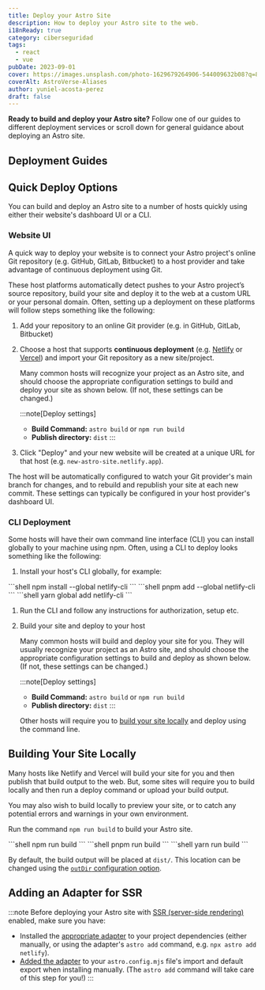 ```yaml
---
title: Deploy your Astro Site
description: How to deploy your Astro site to the web.
i18nReady: true
category: ciberseguridad
tags:
  - react
  - vue
pubDate: 2023-09-01
cover: https://images.unsplash.com/photo-1629679264906-544009632b08?q=80&w=1960&h=1102&auto=format&fit=crop&ixlib=rb-4.0.3&ixid=M3wxMjA3fDB8MHxwaG90by1wYWdlfHx8fGVufDB8fHx8fA%3D%3D
coverAlt: AstroVerse-Aliases
author: yuniel-acosta-perez
draft: false
---
```


**Ready to build and deploy your Astro site?** Follow one of our guides to different deployment services or scroll down for general guidance about deploying an Astro site.

## Deployment Guides

<DeployGuidesNav />

## Quick Deploy Options

You can build and deploy an Astro site to a number of hosts quickly using either their website's dashboard UI or a CLI.

### Website UI

A quick way to deploy your website is to connect your Astro project's online Git repository (e.g. GitHub, GitLab, Bitbucket) to a host provider and take advantage of continuous deployment using Git.

These host platforms automatically detect pushes to your Astro project’s source repository, build your site and deploy it to the web at a custom URL or your personal domain. Often, setting up a deployment on these platforms will follow steps something like the following:

1. Add your repository to an online Git provider (e.g. in GitHub, GitLab, Bitbucket)

1. Choose a host that supports **continuous deployment** (e.g. [Netlify](/en/guides/deploy/netlify/) or [Vercel](/en/guides/deploy/vercel/)) and import your Git repository as a new site/project.

   Many common hosts will recognize your project as an Astro site, and should choose the appropriate configuration settings to build and deploy your site as shown below. (If not, these settings can be changed.)

   :::note[Deploy settings]

   - **Build Command:** `astro build` or `npm run build`
   - **Publish directory:** `dist`
     :::

1. Click "Deploy" and your new website will be created at a unique URL for that host (e.g. `new-astro-site.netlify.app`).

The host will be automatically configured to watch your Git provider's main branch for changes, and to rebuild and republish your site at each new commit. These settings can typically be configured in your host provider's dashboard UI.

### CLI Deployment

Some hosts will have their own command line interface (CLI) you can install globally to your machine using npm. Often, using a CLI to deploy looks something like the following:

1. Install your host's CLI globally, for example:

<PackageManagerTabs>
    <Fragment slot="npm">
    ```shell
    npm install --global netlify-cli
    ```
    </Fragment>
    <Fragment slot="pnpm">
    ```shell
    pnpm add --global netlify-cli
    ```
    </Fragment>
    <Fragment slot="yarn">
    ```shell
    yarn global add netlify-cli
    ```
    </Fragment>
</PackageManagerTabs>

1. Run the CLI and follow any instructions for authorization, setup etc.

1. Build your site and deploy to your host

   Many common hosts will build and deploy your site for you. They will usually recognize your project as an Astro site, and should choose the appropriate configuration settings to build and deploy as shown below. (If not, these settings can be changed.)

   :::note[Deploy settings]

   - **Build Command:** `astro build` or `npm run build`
   - **Publish directory:** `dist`
     :::

   Other hosts will require you to [build your site locally](#building-your-site-locally) and deploy using the command line.

## Building Your Site Locally

Many hosts like Netlify and Vercel will build your site for you and then publish that build output to the web. But, some sites will require you to build locally and then run a deploy command or upload your build output.

You may also wish to build locally to preview your site, or to catch any potential errors and warnings in your own environment.

Run the command `npm run build` to build your Astro site.

<PackageManagerTabs>
      <Fragment slot="npm">
      ```shell
      npm run build
      ```
      </Fragment>
      <Fragment slot="pnpm">
      ```shell
      pnpm run build
      ```
      </Fragment>
      <Fragment slot="yarn">
      ```shell
      yarn run build
      ```
      </Fragment>
  </PackageManagerTabs>

By default, the build output will be placed at `dist/`. This location can be changed using the [`outDir` configuration option](/en/reference/configuration-reference/#outdir).

## Adding an Adapter for SSR

:::note
Before deploying your Astro site with [SSR (server-side rendering)](/en/guides/server-side-rendering/) enabled, make sure you have:

- Installed the [appropriate adapter](/en/guides/server-side-rendering/) to your project dependencies (either manually, or using the adapter's `astro add` command, e.g. `npx astro add netlify`).
- [Added the adapter](/en/reference/configuration-reference/#integrations) to your `astro.config.mjs` file's import and default export when installing manually. (The `astro add` command will take care of this step for you!)
  :::
